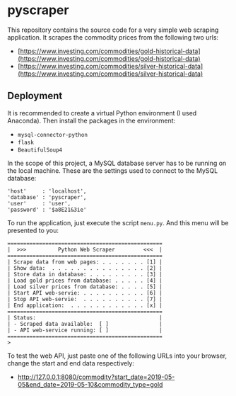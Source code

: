# pyscraper

This repository contains the source code for a very simple web scraping application. It scrapes the commodity prices from the following two urls:

* [https://www.investing.com/commodities/gold-historical-data](https://www.investing.com/commodities/gold-historical-data)
* [https://www.investing.com/commodities/silver-historical-data](https://www.investing.com/commodities/silver-historical-data)

## Deployment

It is recommended to create a virtual Python environment (I used Anaconda). Then install the packages in the environment:

* `mysql-connector-python`
* `flask`
* `BeautifulSoup4`

In the scope of this project, a MySQL database server has to be running on the local machine. These are the settings used to connect to the MySQL database:

    'host'     : 'localhost',
    'database' : 'pyscraper',
    'user'     : 'user',
    'password' : '$a8E21&3ie'

To run the application, just execute the script `menu.py`. And this menu will be presented to you: 

    =================================================
    |  >>>          Python Web Scraper         <<<  |
    =================================================
    | Scrape data from web pages: . . . . . . . [1] |
    | Show data:  . . . . . . . . . . . . . . . [2] |
    | Store data in database: . . . . . . . . . [3] |
    | Load gold prices from database: . . . . . [4] |
    | Load silver prices from database: . . . . [5] |
    | Start API web-servie: . . . . . . . . . . [6] |
    | Stop API web-servie:  . . . . . . . . . . [7] |
    | End application:  . . . . . . . . . . . . [x] |
    =================================================
    | Status:                                       |
    | - Scraped data available:  [ ]                |
    | - API web-service running: [ ]                |
    =================================================
    >

To test the web API, just paste one of the following URLs into your browser, change the start and end data respectively:

* http://127.0.0.1:8080/commodity?start_date=2019-05-05&end_date=2019-05-10&commodity_type=gold

